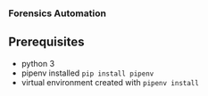 ### Forensics Automation

## Prerequisites
* python 3
* pipenv installed ``pip install pipenv``
* virtual environment created with ``pipenv install``